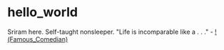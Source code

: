# hello_world
Sriram here. Self-taught nonsleeper.
"Life is incomparable like a . . ." - <a href= "https://google.com/search?q=Bo+Burnham&amp=">!(Famous_Comedian)</a>
